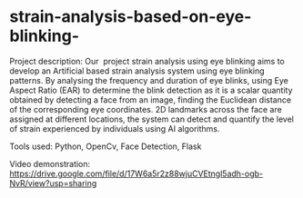 # strain-analysis-based-on-eye-blinking-

Project description:
Our  project strain analysis using eye blinking aims to develop an Artificial based strain analysis system using eye blinking patterns. By analysing the frequency and duration of eye blinks, using Eye Aspect Ratio (EAR) to determine the blink detection as it is a scalar quantity obtained by detecting a face from an image, finding the Euclidean distance of the corresponding eye coordinates. 2D landmarks across the face are assigned at different locations, the system can detect and quantify the level of strain experienced by individuals using AI algorithms.

Tools used: Python, OpenCv, Face Detection, Flask

Video demonstration:
https://drive.google.com/file/d/17W6a5r2z88wjuCVEtngl5adh-ogb-NvR/view?usp=sharing
